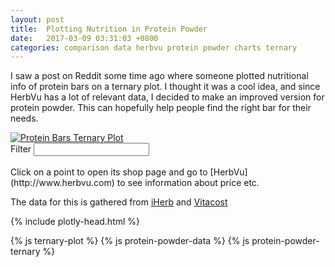```yaml
---
layout: post
title:  Plotting Nutrition in Protein Powder
date:   2017-03-09 03:31:03 +0800
categories: comparison data herbvu protein powder charts ternary
---
```



I saw a post on Reddit some time ago where someone plotted nutritional info of protein bars on a ternary plot. I thought
it was a cool idea, and since HerbVu has a lot of relevant data, I decided to make an improved version for protein powder.
This can hopefully help people find the right bar for their needs.
<div id="ternary-static-image">
    <a href="{{site.baseurl}}{{page.url}}">
        <img src="{% asset_path protein-powder-ternary.png %}" alt="Protein Bars Ternary Plot"/>
    </a>
</div>
<!--more-->
<div class="input-group">
    <span class="input-group-addon">Filter</span>
    <input id="query-text-input" type="text" class="form-control"/>
</div>
<div id="ternary-container">
    <div id="bar-chart"></div>
    <div id="ternary"></div>
</div>
<br>
Click on a point to open its shop page and go to [HerbVu](http://www.herbvu.com) to see information about price etc.

The data for this is gathered from [iHerb](http://www.iherb.com?rcode=UCO843) and [Vitacost](https://goo.gl/q3yE9v)



{% include plotly-head.html %}

{% js ternary-plot %}
{% js protein-powder-data %}
{% js protein-powder-ternary %}
